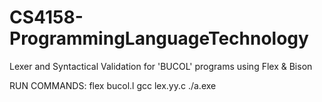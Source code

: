 # CS4158-ProgrammingLanguageTechnology

Lexer and Syntactical Validation for 'BUCOL' programs using Flex & Bison

RUN COMMANDS:
flex bucol.l
gcc lex.yy.c
./a.exe
